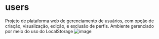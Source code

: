 # users
 Projeto de plataforma web de gerenciamento de usuários, com opção de criação, visualização, edição, e exclusão de perfis.
 Ambiente gerenciado por meio do uso do LocalStorage
 ![image](https://github.com/brunopdt/users/dist/img/users.jpg)
 
